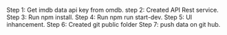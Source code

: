 Step 1: Get imdb data api key from omdb.
step 2: Created API Rest service.
Step 3: Run npm install.
Step 4: Run npm run start-dev.
Step 5: UI inhancement.
Step 6: Created git public folder
Step 7: push data on git hub.
